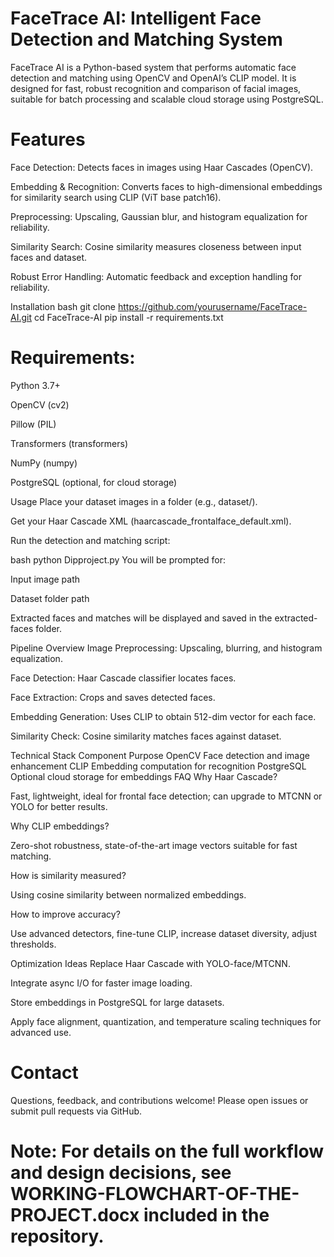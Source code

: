 # FaceTrace AI: Intelligent Face Detection and Matching System
FaceTrace AI is a Python-based system that performs automatic face detection and matching using OpenCV and OpenAI’s CLIP model. It is designed for fast, robust recognition and comparison of facial images, suitable for batch processing and scalable cloud storage using PostgreSQL.

# Features
Face Detection: Detects faces in images using Haar Cascades (OpenCV).

Embedding & Recognition: Converts faces to high-dimensional embeddings for similarity search using CLIP (ViT base patch16).

Preprocessing: Upscaling, Gaussian blur, and histogram equalization for reliability.

Similarity Search: Cosine similarity measures closeness between input faces and dataset.

Robust Error Handling: Automatic feedback and exception handling for reliability.


Installation
bash
git clone https://github.com/yourusername/FaceTrace-AI.git
cd FaceTrace-AI
pip install -r requirements.txt
# Requirements:

Python 3.7+

OpenCV (cv2)

Pillow (PIL)

Transformers (transformers)

NumPy (numpy)

PostgreSQL (optional, for cloud storage)

Usage
Place your dataset images in a folder (e.g., dataset/).

Get your Haar Cascade XML (haarcascade_frontalface_default.xml).

Run the detection and matching script:

bash
python Dipproject.py
You will be prompted for:

Input image path

Dataset folder path

Extracted faces and matches will be displayed and saved in the extracted-faces folder.

Pipeline Overview
Image Preprocessing: Upscaling, blurring, and histogram equalization.

Face Detection: Haar Cascade classifier locates faces.

Face Extraction: Crops and saves detected faces.

Embedding Generation: Uses CLIP to obtain 512-dim vector for each face.

Similarity Check: Cosine similarity matches faces against dataset.

Technical Stack
Component	Purpose
OpenCV	Face detection and image enhancement
CLIP	Embedding computation for recognition
PostgreSQL	Optional cloud storage for embeddings
FAQ
Why Haar Cascade?

Fast, lightweight, ideal for frontal face detection; can upgrade to MTCNN or YOLO for better results.

Why CLIP embeddings?

Zero-shot robustness, state-of-the-art image vectors suitable for fast matching.

How is similarity measured?

Using cosine similarity between normalized embeddings.

How to improve accuracy?

Use advanced detectors, fine-tune CLIP, increase dataset diversity, adjust thresholds.

Optimization Ideas
Replace Haar Cascade with YOLO-face/MTCNN.

Integrate async I/O for faster image loading.

Store embeddings in PostgreSQL for large datasets.

Apply face alignment, quantization, and temperature scaling techniques for advanced use.


# Contact
Questions, feedback, and contributions welcome! Please open issues or submit pull requests via GitHub.

# Note: For details on the full workflow and design decisions, see WORKING-FLOWCHART-OF-THE-PROJECT.docx included in the repository.

